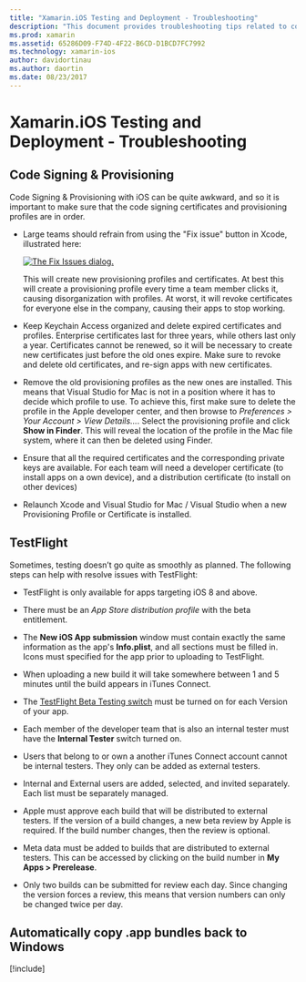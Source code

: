 ```yaml
---
title: "Xamarin.iOS Testing and Deployment - Troubleshooting"
description: "This document provides troubleshooting tips related to code signing and provisioning, TestFlight, and copying the iOS app bundle from the Mac build host to Windows."
ms.prod: xamarin
ms.assetid: 65286D09-F74D-4F22-B6CD-D1BCD7FC7992
ms.technology: xamarin-ios
author: davidortinau
ms.author: daortin
ms.date: 08/23/2017
---
```


# Xamarin.iOS Testing and Deployment - Troubleshooting

## Code Signing & Provisioning

Code Signing & Provisioning with iOS can be quite awkward, and so it is important to make sure that the code signing certificates and provisioning profiles are in order.

- Large teams should refrain from using the "Fix issue" button in Xcode, illustrated here:

    [![The Fix Issues dialog.](troubleshooting-images/fixissue.png)](troubleshooting-images/fixissue.png#lightbox)

    This will create new provisioning profiles and certificates. At best this will create a provisioning profile every time a team member clicks it, causing disorganization with profiles. At worst, it will revoke certificates for everyone else in the company, causing their apps to stop working.

- Keep Keychain Access organized and delete expired certificates and profiles. Enterprise certificates last for three years, while others last only a year. Certificates cannot be renewed, so it will be necessary to create new certificates just before the old ones expire. Make sure to revoke and delete old certificates, and re-sign apps with new certificates.

- Remove the old provisioning profiles as the new ones are installed. This means that Visual Studio for Mac is not in a position where it has to decide which profile to use. To achieve this, first make sure to delete the profile in the Apple developer center, and then browse to *Preferences > Your Account > View Details...*. Select the provisioning profile and click **Show in Finder**. This will reveal the location of the profile in the Mac file system, where it can then be deleted using Finder.

- Ensure that all the required certificates and the corresponding private keys are available. For each team  will need a developer certificate (to install apps on a own device), and a distribution certificate (to install on other devices)

- Relaunch Xcode and Visual Studio for Mac / Visual Studio when a new Provisioning Profile or Certificate is installed.

## TestFlight

Sometimes, testing doesn’t go quite as smoothly as planned.  The following steps can help with resolve issues with TestFlight:

- TestFlight is only available for apps targeting iOS 8 and above.

- There must be an *App Store distribution profile* with the beta entitlement.

- The **New iOS App submission** window must contain exactly the same information as the app's **Info.plist**, and all sections must be filled in. Icons must specified for the app prior to uploading to TestFlight.

- When uploading a new build it will take somewhere between 1 and 5 minutes until the build appears in iTunes Connect.

- The [TestFlight Beta Testing switch](~/ios/deploy-test/testflight.md#beta-testing) must be turned on for each Version of your app.

- Each member of the developer team that is also an internal tester must have the **Internal Tester** switch turned on.

- Users that belong to or own a another iTunes Connect account cannot be internal testers. They only can be added as external testers.

- Internal and External users are added, selected, and invited separately. Each list must be separately managed.

- Apple must approve each build that will be distributed to external testers. If the version of a build changes, a new beta review by Apple is required. If the build number changes, then the review is optional.

- Meta data must be added to builds that are distributed to external testers. This can be accessed by clicking on the build number in **My Apps > Prerelease**.

- Only two builds can be submitted for review each day. Since changing the version forces a review, this means that version numbers can only be changed twice per day.

<a name="Automatically_copy_app_bundles_back_to_Windows"></a>

## Automatically copy .app bundles back to Windows

[!include[](~/ios/includes/copy-app-bundle-to-windows.md)]
